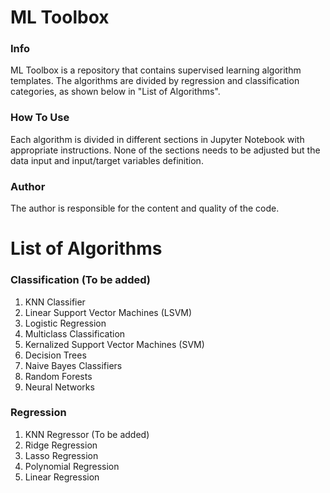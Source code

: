 # ML Toolbox
### Info 
ML Toolbox is a repository that contains supervised learning algorithm templates. The algorithms are divided by regression and classification categories, as shown below in "List of Algorithms". 

### How To Use
Each algorithm is divided in different sections in Jupyter Notebook with appropriate instructions. None of the sections needs to be adjusted but the data input and input/target variables definition. 

### Author
The author is responsible for the content and quality of the code. 

# List of Algorithms
### Classification (To be added)
1. KNN Classifier
2. Linear Support Vector Machines (LSVM)
3. Logistic Regression
4. Multiclass Classification
5. Kernalized Support Vector Machines (SVM)
6. Decision Trees
7. Naive Bayes Classifiers
8. Random Forests
9. Neural Networks

### Regression 
1. KNN Regressor (To be added) 
2. Ridge Regression
3. Lasso Regression 
4. Polynomial Regression
5. Linear Regression 
 
